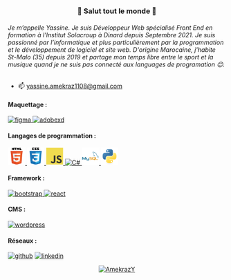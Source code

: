 <h3 align="center">👋 Salut tout le monde 👋</h3>
<h6 align="left" color="black">Je m’appelle Yassine. Je suis Développeur Web spécialisé Front End en formation à l’Institut Solacroup à Dinard depuis Septembre 2021. Je suis passionné par l’informatique et plus particulièrement par la programmation et le développement de logiciel et site web. D'origine Marocaine, j'habite St-Malo (35) depuis 2019 et partage mon temps libre entre le sport et la musique quand je ne suis pas connecté aux languages de programation 😊.</h6>

- 📫         yassine.amekraz1108@gmail.com 

<h4 align="left">Maquettage :</h3>

<p align="left"><a href="https://www.figma.com/" target="_blank"> <img src="https://luna1.co/802f24.jpg" alt="figma" width="40" height="40"/> </a><a href=" https://www.adobe.com/fr/products/xd.html" target="_blank"> <img src="https://neo-form.fr/wp-content/uploads/2019/11/formation-adobe-xd.png" alt="adobexd" width="40" height="40"/> </a>

<h4 align="left">Langages de programmation :</h3>
 
<p align="left"> <a href="https://www.w3.org/html/" target="_blank"> <img src="https://raw.githubusercontent.com/devicons/devicon/master/icons/html5/html5-original-wordmark.svg" alt="html5" width="40" height="40"/> </a> <a href="https://www.w3schools.com/css/" target="_blank"> <img src="https://raw.githubusercontent.com/devicons/devicon/master/icons/css3/css3-original-wordmark.svg" alt="css3" width="40" height="40"/> </a> <a href="https://developer.mozilla.org/en-US/docs/Web/JavaScript" target="_blank"> <img src="https://raw.githubusercontent.com/devicons/devicon/master/icons/javascript/javascript-original.svg" alt="javascript" width="40" height="40"/> </a><a href="https://docs.microsoft.com/fr-fr/dotnet/csharp/" target="_blank"> <img src="https://upload.wikimedia.org/wikipedia/commons/thumb/0/0d/C_Sharp_wordmark.svg/800px-C_Sharp_wordmark.svg.png" alt="C#" width="40" height="40"/> </a>  <a href="https://www.mysql.com/" target="_blank"> <img src="https://raw.githubusercontent.com/devicons/devicon/master/icons/mysql/mysql-original-wordmark.svg" alt="mysql" width="40" height="40"/> </a>  <a href="https://www.python.org" target="_blank"> <img src="https://raw.githubusercontent.com/devicons/devicon/master/icons/python/python-original.svg" alt="python" width="40" height="40"/> </a> </p>

<h4 align="left">Framework :</h3>
<p align="left"> <a href="https://getbootstrap.com/" target="_blank"> <img src="https://avatars.githubusercontent.com/u/2918581?s=280&v=4" alt="bootstrap" width="40" height="40"/> </a> <a href="https://fr.reactjs.org/" target="_blank"> <img src="https://cdn-icons-png.flaticon.com/512/1126/1126012.png" alt="react" width="40" height="40"/> </a>

<h4 align="left">CMS :</h3>
<p align="left"> <a href="https://wordpress.org/" target="_blank"> <img src="https://www.agence404.com/wp-content/uploads/2020/11/cms-wordpress.png" alt="wordpress" width="40" height="40"/> </a> 

<h4 align="left">Réseaux :</h3>

[<img src='https://cdn-icons-png.flaticon.com/512/733/733553.png' alt='github' height='40'>](https://github.com/AmekrazY)  [<img src='https://cdn-icons-png.flaticon.com/512/174/174857.png' alt='linkedin' height='40'>](https://www.linkedin.com/in/yassine-amekraz/)  

<p align="center"> <a href="https://github.com/ryo-ma/github-profile-trophy"><img src="https://github-profile-trophy.vercel.app/?username=AmekrazY" alt="AmekrazY" /></a> </p>
